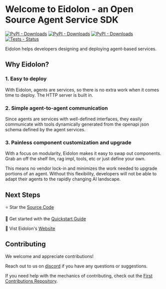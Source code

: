 # Welcome to Eidolon - an Open Source Agent Service SDK

[![PyPI - Downloads](https://img.shields.io/pypi/v/eidolon-ai-sdk?style=flat&label=eidolon-ai-sdk)](https://pypistats.org/packages/eidolon-ai-sdk)
[![PyPI - Downloads](https://img.shields.io/pypi/v/eidolon-ai-sdk?style=flat&label=eidolon-ai-client)](https://pypistats.org/packages/eidolon-ai-client)
[![PyPI - Downloads](https://img.shields.io/pypi/dm/eidolon-ai-sdk)](https://pypistats.org/packages/eidolon-ai-sdk)
[![Tests - Status](https://img.shields.io/github/actions/workflow/status/eidolon-ai/eidolon/test.yml?style=flat&label=test)](https://github.com/eidolon-ai/eidolon/actions/workflows/test.yml?query=branch%3Amain)


Eidolon helps developers designing and deploying agent-based services.

## Why Eidolon?
### 1. Easy to deploy
With Eidolon, agents are services, so there is no extra work when it comes time to deploy. The HTTP server is built in.

### 2. Simple agent-to-agent communication
Since agents are services with well-defined interfaces, they easily communicate with tools dynamically generated from 
the openapi json schema defined by the agent services. 

### 3. Painless component customization and upgrade
With a focus on modularity, Eidolon makes it easy to swap out components. Grab an off the shelf llm, rag impl, tools, 
etc or just define your own.

This means no vendor lock-in and minimizes the work needed to upgrade portions of an agent. Without this flexibility, 
developers will not be able to adapt their agents to the rapidly changing AI landscape.

## Next Steps
⭐️ Star the [Source Code](https://github.com/eidolon-ai/eidolon)

🚀 Get started with the [Quickstart Guide](https://www.eidolonai.com/docs/prereq/)

🔎 Vist Eidolon's [Website](https://eidolonai.com/)


## Contributing

We welcome and appreciate contributions! 

Reach out to us on [discord](https://discord.gg/6kVQrHpeqG) if you have 
any questions or suggestions.

If you need help with the mechanics of contributing, check out the [First Contributions Repository](https://github.com/firstcontributions/first-contributions). 
